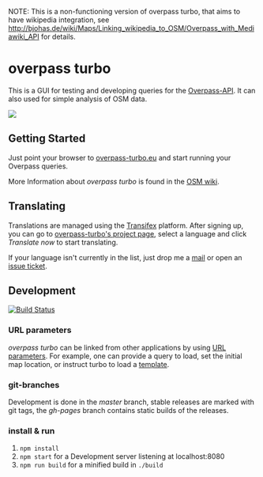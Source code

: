 NOTE: This is a non-functioning version of overpass turbo, that aims to have wikipedia integration, see http://bjohas.de/wiki/Maps/Linking_wikipedia_to_OSM/Overpass_with_Mediawiki_API for details.



overpass turbo
==============

This is a GUI for testing and developing queries for the [Overpass-API](http://www.overpass-api.de/). It can also used for simple analysis of OSM data.

[![](http://wiki.openstreetmap.org/w/images/thumb/9/99/Overpass_turbo_showcase_1.png/600px-Overpass_turbo_showcase_1.png)](http://overpass-turbo.eu)

Getting Started
---------------

Just point your browser to [overpass-turbo.eu](http://overpass-turbo.eu) and start running your Overpass queries.

More Information about *overpass turbo* is found in the [OSM wiki](http://wiki.openstreetmap.org/wiki/Overpass_turbo).

Translating
-----------

Translations are managed using the [Transifex](https://www.transifex.com/projects/p/overpass-turbo) platform. After signing up, you can go to [overpass-turbo's project page](https://www.transifex.com/projects/p/overpass-turbo), select a language and click *Translate now* to start translating.

If your language isn't currently in the list, just drop me a [mail](mailto:tyr.asd@gmail.com) or open an [issue ticket](https://github.com/tyrasd/overpass-turbo/issues/new).

Development
-----------

[![Build Status](https://secure.travis-ci.org/tyrasd/overpass-turbo.png)](https://travis-ci.org/tyrasd/overpass-turbo)

### URL parameters

*overpass turbo* can be linked from other applications by using [URL parameters](http://wiki.openstreetmap.org/wiki/Overpass_turbo/Development#URL_Parameters).
For example, one can provide a query to load, set the initial map location, or instruct turbo to load a [template](http://wiki.openstreetmap.org/wiki/Overpass_turbo/Templates).

### git-branches

Development is done in the *master* branch, stable releases are marked with git tags, the *gh-pages* branch contains static builds of the releases.

### install & run

1. `npm install`
2. `npm start` for a Development server listening at localhost:8080
3. `npm run build` for a minified build in `./build`
